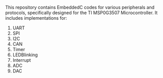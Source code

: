 This repository contains EmbeddedC codes for various peripherals and protocols, specifically designed for the TI MSP0G3507 Microcontroller. It includes implementations for: 
1. UART
2. SPI
3. I2C
4. CAN
5. Timer
6. LEDBlinking
7. Interrupt
8. ADC
9. DAC
